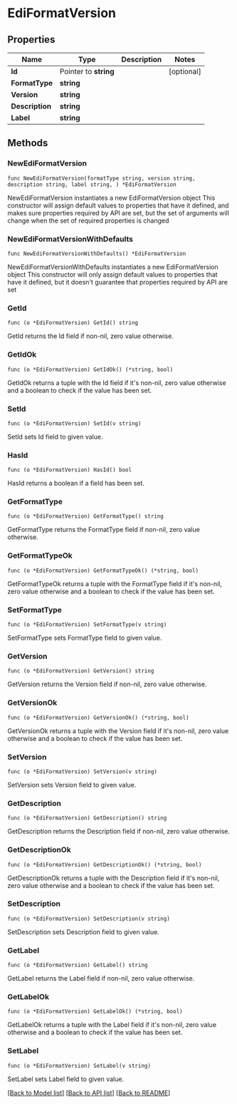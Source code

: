# EdiFormatVersion

## Properties

Name | Type | Description | Notes
------------ | ------------- | ------------- | -------------
**Id** | Pointer to **string** |  | [optional] 
**FormatType** | **string** |  | 
**Version** | **string** |  | 
**Description** | **string** |  | 
**Label** | **string** |  | 

## Methods

### NewEdiFormatVersion

`func NewEdiFormatVersion(formatType string, version string, description string, label string, ) *EdiFormatVersion`

NewEdiFormatVersion instantiates a new EdiFormatVersion object
This constructor will assign default values to properties that have it defined,
and makes sure properties required by API are set, but the set of arguments
will change when the set of required properties is changed

### NewEdiFormatVersionWithDefaults

`func NewEdiFormatVersionWithDefaults() *EdiFormatVersion`

NewEdiFormatVersionWithDefaults instantiates a new EdiFormatVersion object
This constructor will only assign default values to properties that have it defined,
but it doesn't guarantee that properties required by API are set

### GetId

`func (o *EdiFormatVersion) GetId() string`

GetId returns the Id field if non-nil, zero value otherwise.

### GetIdOk

`func (o *EdiFormatVersion) GetIdOk() (*string, bool)`

GetIdOk returns a tuple with the Id field if it's non-nil, zero value otherwise
and a boolean to check if the value has been set.

### SetId

`func (o *EdiFormatVersion) SetId(v string)`

SetId sets Id field to given value.

### HasId

`func (o *EdiFormatVersion) HasId() bool`

HasId returns a boolean if a field has been set.

### GetFormatType

`func (o *EdiFormatVersion) GetFormatType() string`

GetFormatType returns the FormatType field if non-nil, zero value otherwise.

### GetFormatTypeOk

`func (o *EdiFormatVersion) GetFormatTypeOk() (*string, bool)`

GetFormatTypeOk returns a tuple with the FormatType field if it's non-nil, zero value otherwise
and a boolean to check if the value has been set.

### SetFormatType

`func (o *EdiFormatVersion) SetFormatType(v string)`

SetFormatType sets FormatType field to given value.


### GetVersion

`func (o *EdiFormatVersion) GetVersion() string`

GetVersion returns the Version field if non-nil, zero value otherwise.

### GetVersionOk

`func (o *EdiFormatVersion) GetVersionOk() (*string, bool)`

GetVersionOk returns a tuple with the Version field if it's non-nil, zero value otherwise
and a boolean to check if the value has been set.

### SetVersion

`func (o *EdiFormatVersion) SetVersion(v string)`

SetVersion sets Version field to given value.


### GetDescription

`func (o *EdiFormatVersion) GetDescription() string`

GetDescription returns the Description field if non-nil, zero value otherwise.

### GetDescriptionOk

`func (o *EdiFormatVersion) GetDescriptionOk() (*string, bool)`

GetDescriptionOk returns a tuple with the Description field if it's non-nil, zero value otherwise
and a boolean to check if the value has been set.

### SetDescription

`func (o *EdiFormatVersion) SetDescription(v string)`

SetDescription sets Description field to given value.


### GetLabel

`func (o *EdiFormatVersion) GetLabel() string`

GetLabel returns the Label field if non-nil, zero value otherwise.

### GetLabelOk

`func (o *EdiFormatVersion) GetLabelOk() (*string, bool)`

GetLabelOk returns a tuple with the Label field if it's non-nil, zero value otherwise
and a boolean to check if the value has been set.

### SetLabel

`func (o *EdiFormatVersion) SetLabel(v string)`

SetLabel sets Label field to given value.



[[Back to Model list]](../README.md#documentation-for-models) [[Back to API list]](../README.md#documentation-for-api-endpoints) [[Back to README]](../README.md)


